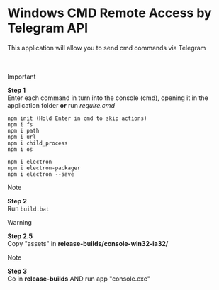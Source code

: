# Windows CMD Remote Access by Telegram API
This application will allow you to send cmd commands via Telegram
<br>
<br>
<br>
> [!IMPORTANT]
> **Step 1** <br>
> Enter each command in turn into the console (cmd), opening it in the application folder **or** run *require.cmd*

```
npm init (Hold Enter in cmd to skip actions)
npm i fs
npm i path
npm i url
npm i child_process
npm i os 

npm i electron
npm i electron-packager
npm i electron --save
```


> [!NOTE]
> **Step 2** <br>
> Run ``build.bat``


> [!WARNING]
> **Step 2.5** <br>
> Copy "assets" in **release-builds/console-win32-ia32/**


> [!NOTE]
> **Step 3** <br>
> Go in **release-builds** AND run app "console.exe"

